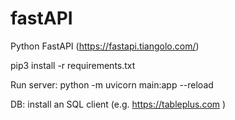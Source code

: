 # fastAPI
Python FastAPI (https://fastapi.tiangolo.com/)

pip3 install -r requirements.txt

Run server:
python -m uvicorn main:app --reload

DB:
install an SQL client (e.g. https://tableplus.com )